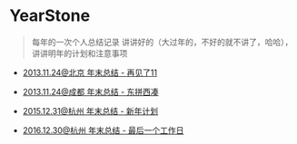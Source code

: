 # YearStone

> 每年的一次个人总结记录
讲讲好的（大过年的，不好的就不讲了，哈哈），讲讲明年的计划和注意事项

* [2013.11.24@北京 年末总结 - 再见了11](https://github.com/yipengmu/YearStone/blob/master/2013%E5%B9%B4%E6%80%BB%E7%BB%93.%202013.11.24.md)


* [2013.11.24@成都 年末总结 - 东拼西凑](https://github.com/yipengmu/YearStone/blob/master/2014%E5%B9%B4%E6%80%BB%E7%BB%932014.12.31.md)

* [2015.12.31@杭州 年末总结 - 新年计划](https://github.com/yipengmu/YearStone/blob/master/2015%E5%B9%B4%E6%80%BB%E7%BB%93.2015.12.31.md)

* [2016.12.30@杭州 年末总结 - 最后一个工作日](https://github.com/yipengmu/YearStone/blob/master/2016%E5%B9%B4%E6%80%BB%E7%BB%93.2016.12.30.md)

